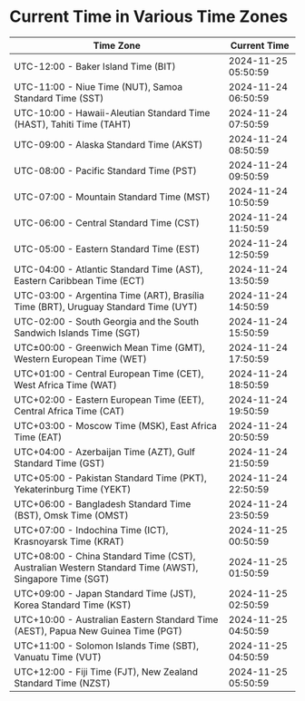 # Current Time in Various Time Zones

| Time Zone | Current Time |
|-----------|--------------|
| UTC-12:00 - Baker Island Time (BIT) | 2024-11-25 05:50:59 |
| UTC-11:00 - Niue Time (NUT), Samoa Standard Time (SST) | 2024-11-24 06:50:59 |
| UTC-10:00 - Hawaii-Aleutian Standard Time (HAST), Tahiti Time (TAHT) | 2024-11-24 07:50:59 |
| UTC-09:00 - Alaska Standard Time (AKST) | 2024-11-24 08:50:59 |
| UTC-08:00 - Pacific Standard Time (PST) | 2024-11-24 09:50:59 |
| UTC-07:00 - Mountain Standard Time (MST) | 2024-11-24 10:50:59 |
| UTC-06:00 - Central Standard Time (CST) | 2024-11-24 11:50:59 |
| UTC-05:00 - Eastern Standard Time (EST) | 2024-11-24 12:50:59 |
| UTC-04:00 - Atlantic Standard Time (AST), Eastern Caribbean Time (ECT) | 2024-11-24 13:50:59 |
| UTC-03:00 - Argentina Time (ART), Brasília Time (BRT), Uruguay Standard Time (UYT) | 2024-11-24 14:50:59 |
| UTC-02:00 - South Georgia and the South Sandwich Islands Time (SGT) | 2024-11-24 15:50:59 |
| UTC±00:00 - Greenwich Mean Time (GMT), Western European Time (WET) | 2024-11-24 17:50:59 |
| UTC+01:00 - Central European Time (CET), West Africa Time (WAT) | 2024-11-24 18:50:59 |
| UTC+02:00 - Eastern European Time (EET), Central Africa Time (CAT) | 2024-11-24 19:50:59 |
| UTC+03:00 - Moscow Time (MSK), East Africa Time (EAT) | 2024-11-24 20:50:59 |
| UTC+04:00 - Azerbaijan Time (AZT), Gulf Standard Time (GST) | 2024-11-24 21:50:59 |
| UTC+05:00 - Pakistan Standard Time (PKT), Yekaterinburg Time (YEKT) | 2024-11-24 22:50:59 |
| UTC+06:00 - Bangladesh Standard Time (BST), Omsk Time (OMST) | 2024-11-24 23:50:59 |
| UTC+07:00 - Indochina Time (ICT), Krasnoyarsk Time (KRAT) | 2024-11-25 00:50:59 |
| UTC+08:00 - China Standard Time (CST), Australian Western Standard Time (AWST), Singapore Time (SGT) | 2024-11-25 01:50:59 |
| UTC+09:00 - Japan Standard Time (JST), Korea Standard Time (KST) | 2024-11-25 02:50:59 |
| UTC+10:00 - Australian Eastern Standard Time (AEST), Papua New Guinea Time (PGT) | 2024-11-25 04:50:59 |
| UTC+11:00 - Solomon Islands Time (SBT), Vanuatu Time (VUT) | 2024-11-25 04:50:59 |
| UTC+12:00 - Fiji Time (FJT), New Zealand Standard Time (NZST) | 2024-11-25 05:50:59 |
